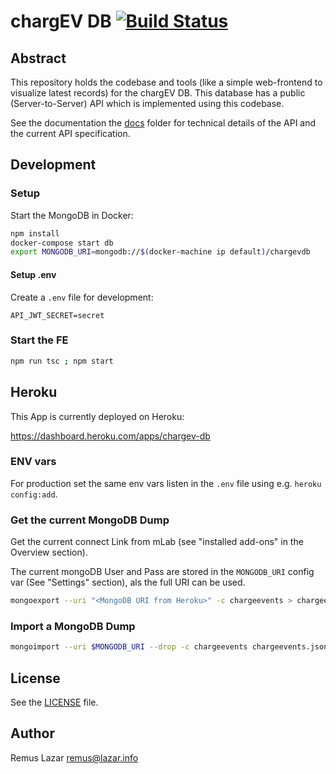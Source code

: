 # chargEV DB [![Build Status](https://travis-ci.org/remuslazar/chargev-db.svg?branch=master)](https://travis-ci.org/remuslazar/chargev-db)

## Abstract

This repository holds the codebase and tools (like a simple web-frontend to visualize latest records)
for the chargEV DB. This database has a public (Server-to-Server) API which is implemented using
this codebase.

See the documentation the [docs](docs) folder for technical details of the API and the current API specification.

## Development

### Setup

Start the MongoDB in Docker:

```bash
npm install
docker-compose start db
export MONGODB_URI=mongodb://$(docker-machine ip default)/chargevdb
```

#### Setup .env

Create a `.env` file for development:

```
API_JWT_SECRET=secret
```

### Start the FE

```bash
npm run tsc ; npm start
```

## Heroku

This App is currently deployed on Heroku:

https://dashboard.heroku.com/apps/chargev-db

### ENV vars

For production set the same env vars listen in the `.env` file using e.g. `heroku config:add`.

### Get the current MongoDB Dump

Get the current connect Link from mLab (see "installed add-ons" in the Overview section).

The current mongoDB User and Pass are stored in the `MONGODB_URI` config var (See "Settings" section), als the full
URI can be used.

```bash
mongoexport --uri "<MongoDB URI from Heroku>" -c chargeevents > chargeevents.jsonl 
```

### Import a MongoDB Dump

```bash
mongoimport --uri $MONGODB_URI --drop -c chargeevents chargeevents.jsonl 
```

## License

See the [LICENSE](LICENSE) file.

## Author

Remus Lazar <remus@lazar.info>

